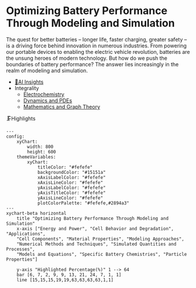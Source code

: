 # Optimizing Battery Performance Through Modeling and Simulation
The quest for better batteries – longer life, faster charging, greater safety – is a driving force behind innovation in numerous industries. From powering our portable devices to enabling the electric vehicle revolution, batteries are the unsung heroes of modern technology. But how do we push the boundaries of battery performance? The answer lies increasingly in the realm of modeling and simulation.

- [🧠AI Insights](https://viadean.notion.site/Optimizing-Battery-Performance-Through-Modeling-and-Simulation-1651ae7b9a32801baa71c1322ca8d98c?pvs=4)
- Integrality
    - [Electrochemistry](https://viadean.notion.site/Electrochemistry-1751ae7b9a32801eb009d647c2feb491?pvs=4)
    - [Dynamics and PDEs](https://viadean.notion.site/Dynamics-and-PDEs-1881ae7b9a328019bf32df0aeae42d98?pvs=4)
    -  [Mathematics and Graph Theory](https://viadean.notion.site/Mathematics-and-Graph-Theory-17b1ae7b9a3280b29be8c7d0b6ac4c6c?pvs=4)

🗜️Highlights
```mermaid
---
config:
    xyChart:
        width: 800
        height: 600
    themeVariables:
        xyChart:
            titleColor: "#fefefe"
            backgroundColor: "#15151a"
            xAxisLabelColor: "#fefefe"
            xAxisLineColor: "#fefefe"
            yAxisLabelColor: "#fefefe"
            yAxisTitleColor: "#fefefe"
            yAxisLineColor: "#fefefe"
            plotColorPalette: "#fefefe,#2894a3"
---
xychart-beta horizontal
    title "Optimizing Battery Performance Through Modeling and Simulation"
    x-axis ["Energy and Power", "Cell Behavior and Degradation", "Applications", 
    "Cell Components", "Material Properties", "Modeling Approaches", 
    "Numerical Methods and Techniques", "Simulated Quantities and Processes", 
    "Models and Equations", "Specific Battery Chemistries", "Particle Properties"]

    y-axis "Highlighted Percentage(%)" 1 --> 64
    bar [6, 7, 2, 9, 9, 13, 21, 24, 7, 1, 1]
    line [15,15,15,19,19,63,63,63,63,1,1]
```
